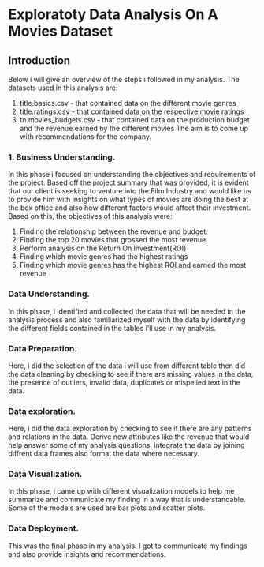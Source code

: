 # Exploratoty Data Analysis On A Movies Dataset
## Introduction
Below i will give an overview of the steps i followed in my analysis.
The datasets used in this analysis are:
   1. title.basics.csv  -  that contained data on the different movie genres
   2. title.ratings.csv -  that contained data on the respective movie ratings
   3. tn.movies_budgets.csv  - that contained data on the production budget and the revenue earned by the different movies
The aim is to come up with recommendations for the company.     

### 1. Business Understanding.
In this phase i focused on understanding the objectives and
requirements of the project. Based off the project summary that was provided, it is evident that our client is seeking to venture into the Film Industry and would like us to provide him with insights on what types of movies are doing the best at the box office and also how different factors would affect their investment.
Based on this, the objectives of this analysis were:
   1. Finding the relationship between the revenue and budget.
   2. Finding the top 20 movies that grossed the most revenue
   3. Perform analysis on the Return On Investment(ROI)
   4. Finding which movie genres had the highest ratings
   5. Finding which movie genres has the highest ROI and earned the most revenue

### Data Understanding.
In this phase, i identified and collected the data that will be needed in the analysis process and also familiarized myself with the data by identifying the different fields contained in the tables i'll use in my analysis.

### Data Preparation.
Here, i did the selection of the data i will use from different table then did the data cleaning by checking to see if there are missing values in the data, the presence of outliers, invalid data, duplicates or mispelled text in the data.

### Data exploration.
Here, i did the data exploration by checking to see if there are any patterns and relations in the data. Derive new attributes like the revenue that would help answer some of my analysis questions, integrate the data by joining diffrent data frames also format the data where necessary.

### Data Visualization.
In this phase, i came up with different visualization models to help me summarize and communicate my finding in a way that is understandable. Some of the models are used are bar plots and scatter plots.

### Data Deployment.
This was the final phase in my analysis. I got to communicate my findings and also provide insights and recommendations.
